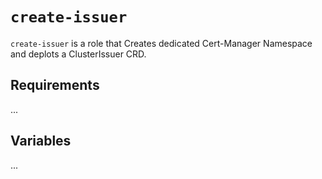# `create-issuer`

`create-issuer` is a role that Creates dedicated Cert-Manager Namespace and deplots a ClusterIssuer CRD.

## Requirements

...

## Variables

...
